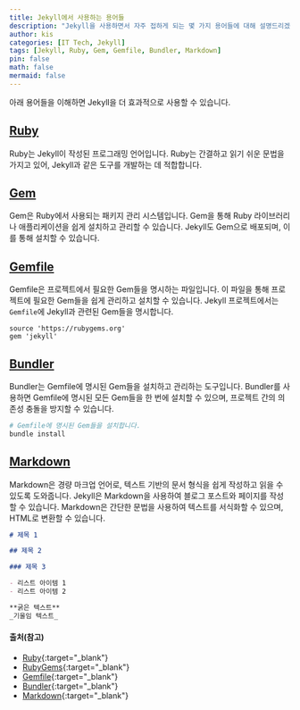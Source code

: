```yaml
---
title: Jekyll에서 사용하는 용어들
description: "Jekyll을 사용하면서 자주 접하게 되는 몇 가지 용어들에 대해 설명드리겠습니다."
author: kis
categories: [IT Tech, Jekyll]
tags: [Jekyll, Ruby, Gem, Gemfile, Bundler, Markdown]
pin: false
math: false
mermaid: false
---
```


아래 용어들을 이해하면 Jekyll을 더 효과적으로 사용할 수 있습니다.

## [Ruby](#출처참고)

Ruby는 Jekyll이 작성된 프로그래밍 언어입니다. Ruby는 간결하고 읽기 쉬운 문법을 가지고 있어, Jekyll과 같은 도구를 개발하는 데 적합합니다.

## [Gem](#출처참고)

Gem은 Ruby에서 사용되는 패키지 관리 시스템입니다. Gem을 통해 Ruby 라이브러리나 애플리케이션을 쉽게 설치하고 관리할 수 있습니다. Jekyll도 Gem으로 배포되며, 이를 통해 설치할 수 있습니다.

## [Gemfile](#출처참고)

Gemfile은 프로젝트에서 필요한 Gem들을 명시하는 파일입니다. 이 파일을 통해 프로젝트에 필요한 Gem들을 쉽게 관리하고 설치할 수 있습니다. Jekyll 프로젝트에서는 `Gemfile`에 Jekyll과 관련된 Gem들을 명시합니다.

```
source 'https://rubygems.org'
gem 'jekyll'
```

## [Bundler](#출처참고)

Bundler는 Gemfile에 명시된 Gem들을 설치하고 관리하는 도구입니다. Bundler를 사용하면 Gemfile에 명시된 모든 Gem들을 한 번에 설치할 수 있으며, 프로젝트 간의 의존성 충돌을 방지할 수 있습니다.

```sh
# Gemfile에 명시된 Gem들을 설치합니다.
bundle install
```

## [Markdown](#출처참고)

Markdown은 경량 마크업 언어로, 텍스트 기반의 문서 형식을 쉽게 작성하고 읽을 수 있도록 도와줍니다. Jekyll은 Markdown을 사용하여 블로그 포스트와 페이지를 작성할 수 있습니다. Markdown은 간단한 문법을 사용하여 텍스트를 서식화할 수 있으며, HTML로 변환할 수 있습니다.

```markdown
# 제목 1

## 제목 2

### 제목 3

- 리스트 아이템 1
- 리스트 아이템 2

**굵은 텍스트**
_기울임 텍스트_
```

#### 출처(참고)

- [Ruby](https://www.ruby-lang.org/ko/){:target="\_blank"}
- [RubyGems](https://rubygems.org/){:target="\_blank"}
- [Gemfile](https://bundler.io/guides/gemfile.html){:target="\_blank"}
- [Bundler](https://bundler.io/){:target="\_blank"}
- [Markdown](https://www.markdownguide.org/){:target="\_blank"}
